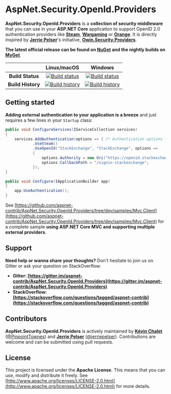 # AspNet.Security.OpenId.Providers

**AspNet.Security.OpenId.Providers** is a **collection of security middleware** that you can use in your **ASP.NET Core** application to support OpenID 2.0 authentication providers like **[Steam](http://steampowered.com/)**, **[Wargaming](http://wargaming.net/)** or **[Orange](http://www.orange.fr/)**. It is directly inspired by **[Jerrie Pelser](https://github.com/jerriep)**'s initiative, **[Owin.Security.Providers](https://github.com/RockstarLabs/OwinOAuthProviders)**.

**The latest official release can be found on [NuGet](https://www.nuget.org/profiles/aspnet-contrib) and the nightly builds on [MyGet](https://www.myget.org/gallery/aspnet-contrib)**.

| | Linux/macOS | Windows |
|:-:|:-:|:-:|
| **Build Status** | [![Build status](https://img.shields.io/travis/aspnet-contrib/AspNet.Security.OpenId.Providers/dev.svg)](https://travis-ci.org/aspnet-contrib/AspNet.Security.OpenId.Providers) | [![Build status](https://img.shields.io/appveyor/ci/aspnet-contrib/aspnet-security-openid-providers/dev.svg)](https://ci.appveyor.com/project/aspnet-contrib/aspnet-security-openid-providers) |
| **Build History** | [![Build history](https://buildstats.info/travisci/chart/aspnet-contrib/AspNet.Security.OpenId.Providers?branch=dev&includeBuildsFromPullRequest=false)](https://travis-ci.org/aspnet-contrib/AspNet.Security.OpenId.Providers) |  [![Build history](https://buildstats.info/appveyor/chart/aspnet-contrib/aspnet-security-openid-providers?branch=dev&includeBuildsFromPullRequest=false)](https://ci.appveyor.com/project/aspnet-contrib/aspnet-security-openid-providers) |

## Getting started

**Adding external authentication to your application is a breeze** and just requires a few lines in your `Startup` class:

```csharp
public void ConfigureServices(IServiceCollection services)
{
    services.AddAuthentication(options => { /* Authentication options */ })
            .UseSteam()
            .UseOpenId("StackExchange", "StackExchange", options =>
            {
                options.Authority = new Uri("https://openid.stackexchange.com/");
                options.CallbackPath = "/signin-stackexchange";
            });
}

public void Configure(IApplicationBuilder app)
{
    app.UseAuthentication();
}
```

See [https://github.com/aspnet-contrib/AspNet.Security.OpenId.Providers/tree/dev/samples/Mvc.Client](https://github.com/aspnet-contrib/AspNet.Security.OpenId.Providers/tree/dev/samples/Mvc.Client) for a complete sample **using ASP.NET Core MVC and supporting multiple external providers**.

## Support

**Need help or wanna share your thoughts?** Don't hesitate to join us on Gitter or ask your question on StackOverflow:

- **Gitter: [https://gitter.im/aspnet-contrib/AspNet.Security.OpenId.Providers](https://gitter.im/aspnet-contrib/AspNet.Security.OpenId.Providers)**
- **StackOverflow: [https://stackoverflow.com/questions/tagged/aspnet-contrib](https://stackoverflow.com/questions/tagged/aspnet-contrib)**

## Contributors

**AspNet.Security.OpenId.Providers** is actively maintained by **[Kévin Chalet](https://github.com/PinpointTownes)** ([@PinpointTownes](https://twitter.com/PinpointTownes)) and **[Jerrie Pelser](https://github.com/jerriep)** ([@jerriepelser](https://twitter.com/jerriepelser)). Contributions are welcome and can be submitted using pull requests.

## License

This project is licensed under the **Apache License**. This means that you can use, modify and distribute it freely. See [http://www.apache.org/licenses/LICENSE-2.0.html](http://www.apache.org/licenses/LICENSE-2.0.html) for more details.